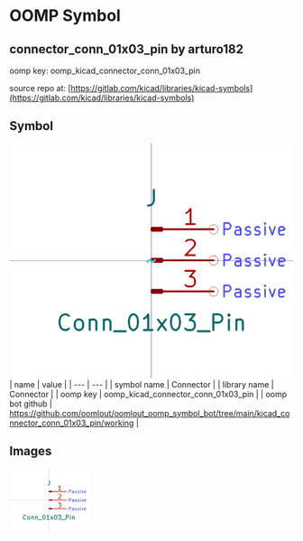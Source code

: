 # OOMP Symbol  
## connector_conn_01x03_pin  by arturo182  
  
oomp key: oomp_kicad_connector_conn_01x03_pin  
  
source repo at: [https://gitlab.com/kicad/libraries/kicad-symbols](https://gitlab.com/kicad/libraries/kicad-symbols)  
## Symbol  
  
[![working.png](working_600.png)](working.png)  
| name | value | 
| --- | --- | 
| symbol name | Connector | 
| library name | Connector | 
| oomp key | oomp_kicad_connector_conn_01x03_pin | 
| oomp bot github | https://github.com/oomlout/oomlout_oomp_symbol_bot/tree/main/kicad_connector_conn_01x03_pin/working | 
## Images  
  
[![working.png](working_140.png)](working.png)  
